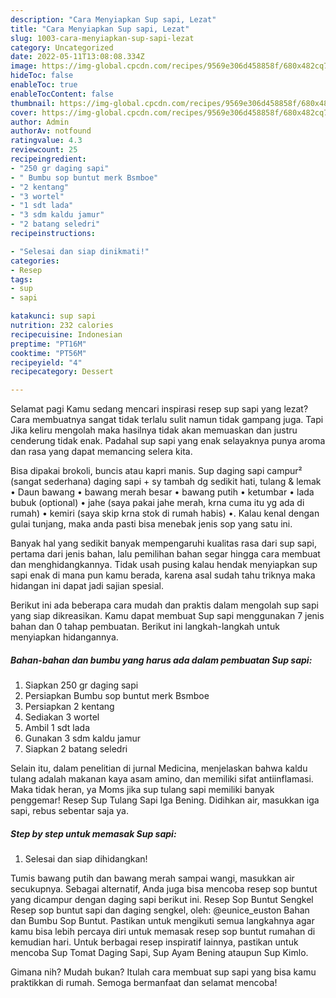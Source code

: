 ```yaml
---
description: "Cara Menyiapkan Sup sapi, Lezat"
title: "Cara Menyiapkan Sup sapi, Lezat"
slug: 1003-cara-menyiapkan-sup-sapi-lezat
category: Uncategorized
date: 2022-05-11T13:08:08.334Z
image: https://img-global.cpcdn.com/recipes/9569e306d458858f/680x482cq70/sup-sapi-foto-resep-utama.jpg
hideToc: false
enableToc: true
enableTocContent: false
thumbnail: https://img-global.cpcdn.com/recipes/9569e306d458858f/680x482cq70/sup-sapi-foto-resep-utama.jpg
cover: https://img-global.cpcdn.com/recipes/9569e306d458858f/680x482cq70/sup-sapi-foto-resep-utama.jpg
author: Admin
authorAv: notfound
ratingvalue: 4.3
reviewcount: 25
recipeingredient:
- "250 gr daging sapi"
- " Bumbu sop buntut merk Bsmboe"
- "2 kentang"
- "3 wortel"
- "1 sdt lada"
- "3 sdm kaldu jamur"
- "2 batang seledri"
recipeinstructions:

- "Selesai dan siap dinikmati!"
categories:
- Resep
tags:
- sup
- sapi

katakunci: sup sapi 
nutrition: 232 calories
recipecuisine: Indonesian
preptime: "PT16M"
cooktime: "PT56M"
recipeyield: "4"
recipecategory: Dessert

---
```



Selamat pagi Kamu sedang mencari inspirasi resep sup sapi yang lezat? Cara membuatnya sangat tidak terlalu sulit namun tidak gampang juga. Tapi Jika keliru mengolah maka hasilnya tidak akan memuaskan dan justru cenderung tidak enak. Padahal sup sapi yang enak selayaknya punya aroma dan rasa yang dapat memancing selera kita.


Bisa dipakai brokoli, buncis atau kapri manis. Sup daging sapi campur² (sangat sederhana) daging sapi + sy tambah dg sedikit hati, tulang &amp; lemak • Daun bawang • bawang merah besar • bawang putih • ketumbar • lada bubuk (optional) • jahe (saya pakai jahe merah, krna cuma itu yg ada di rumah) • kemiri (saya skip krna stok di rumah habis) •. Kalau kenal dengan gulai tunjang, maka anda pasti bisa menebak jenis sop yang satu ini.

Banyak hal yang sedikit banyak mempengaruhi kualitas rasa dari sup sapi, pertama dari jenis bahan, lalu pemilihan bahan segar hingga cara membuat dan menghidangkannya. Tidak usah pusing kalau hendak menyiapkan sup sapi enak di mana pun kamu berada, karena asal sudah tahu triknya maka hidangan ini dapat jadi sajian spesial.


Berikut ini ada beberapa cara mudah dan praktis dalam mengolah sup sapi yang siap dikreasikan. Kamu dapat membuat Sup sapi menggunakan 7 jenis bahan dan 0 tahap pembuatan. Berikut ini langkah-langkah untuk menyiapkan hidangannya.

<!--inarticleads1-->

##### Bahan-bahan dan bumbu yang harus ada dalam pembuatan Sup sapi:

1. Siapkan 250 gr daging sapi
1. Persiapkan  Bumbu sop buntut merk Bsmboe
1. Persiapkan 2 kentang
1. Sediakan 3 wortel
1. Ambil 1 sdt lada
1. Gunakan 3 sdm kaldu jamur
1. Siapkan 2 batang seledri


Selain itu, dalam penelitian di jurnal Medicina, menjelaskan bahwa kaldu tulang adalah makanan kaya asam amino, dan memiliki sifat antiinflamasi. Maka tidak heran, ya Moms jika sup tulang sapi memiliki banyak penggemar! Resep Sup Tulang Sapi Iga Bening. Didihkan air, masukkan iga sapi, rebus sebentar saja ya. 

<!--inarticleads2-->

##### Step by step untuk memasak Sup sapi:


1. Selesai dan siap dihidangkan!

Tumis bawang putih dan bawang merah sampai wangi, masukkan air secukupnya. Sebagai alternatif, Anda juga bisa mencoba resep sop buntut yang dicampur dengan daging sapi berikut ini. Resep Sop Buntut Sengkel Resep sop buntut sapi dan daging sengkel, oleh: @eunice_euston Bahan dan Bumbu Sop Buntut. Pastikan untuk mengikuti semua langkahnya agar kamu bisa lebih percaya diri untuk memasak resep sop buntut rumahan di kemudian hari. Untuk berbagai resep inspiratif lainnya, pastikan untuk mencoba Sup Tomat Daging Sapi, Sup Ayam Bening ataupun Sup Kimlo. 

Gimana nih? Mudah bukan? Itulah cara membuat sup sapi yang bisa kamu praktikkan di rumah. Semoga bermanfaat dan selamat mencoba!
